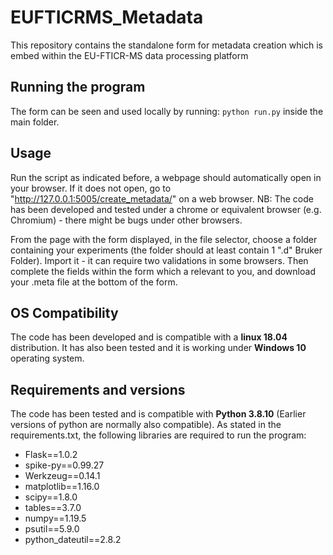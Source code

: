 # EUFTICRMS_Metadata

This repository contains the standalone form for metadata creation which is embed within the EU-FTICR-MS data processing platform

## Running the program
The form can be seen and used locally by running: `python run.py` inside the main folder.

## Usage

Run the script as indicated before, a webpage should automatically open in your browser. If it does not open, go to "http://127.0.0.1:5005/create_metadata/" on a web browser.
NB: The code has been developed and tested under a chrome or equivalent browser (e.g. Chromium) - there might be bugs under other browsers.

From the page with the form displayed, in the file selector, choose a folder containing your experiments (the folder should at least contain 1 ".d" Bruker Folder). Import it - it can require two validations in some browsers. Then complete the fields within the form which a relevant to you, and download your .meta file at the bottom of the form.

## OS Compatibility

The code has been developed and is compatible with a **linux 18.04** distribution. 
It has also been tested and it is working under **Windows 10** operating system.

## Requirements and versions

The code has been tested and is compatible with **Python 3.8.10** (Earlier versions of python are normally also compatible).
As stated in the requirements.txt, the following libraries are required to run the program:

* Flask==1.0.2
* spike-py==0.99.27
* Werkzeug==0.14.1
* matplotlib==1.16.0
* scipy==1.8.0
* tables==3.7.0
* numpy==1.19.5
* psutil==5.9.0
* python_dateutil==2.8.2